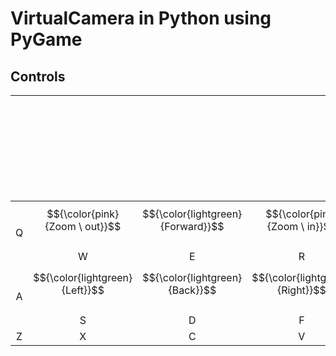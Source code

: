 # VirtualCamera in Python using PyGame

## Controls

| &nbsp; &nbsp; &nbsp; &nbsp; &nbsp; &nbsp; &nbsp; &nbsp; | &nbsp; &nbsp; &nbsp; &nbsp; &nbsp; &nbsp; &nbsp; &nbsp; | &nbsp; &nbsp; &nbsp; &nbsp; &nbsp; &nbsp; &nbsp; &nbsp; | &nbsp; &nbsp; &nbsp; &nbsp; &nbsp; &nbsp; &nbsp; &nbsp; | &nbsp; &nbsp; &nbsp; &nbsp; &nbsp; &nbsp; &nbsp; &nbsp; | &nbsp; &nbsp; &nbsp; &nbsp; &nbsp; &nbsp; &nbsp; &nbsp; | &nbsp; &nbsp; &nbsp; &nbsp; &nbsp; &nbsp; &nbsp; &nbsp; | &nbsp; &nbsp; &nbsp; &nbsp; &nbsp; &nbsp; &nbsp; &nbsp; | &nbsp; &nbsp; &nbsp; &nbsp; &nbsp; &nbsp; &nbsp; &nbsp; | &nbsp; &nbsp; &nbsp; &nbsp; &nbsp; &nbsp; &nbsp; &nbsp; |
| :-----------------------------------------------------: | :-----------------------------------------------------: | :-----------------------------------------------------: | :-----------------------------------------------------: | :-----------------------------------------------------: | :-----------------------------------------------------: | :-----------------------------------------------------: | :-----------------------------------------------------: | :-----------------------------------------------------: | :-----------------------------------------------------: |
|                            Q                            |          $${\color{pink}{Zoom \ out}}$$ <br> W          |        $${\color{lightgreen}{Forward}}$$ <br> E         |          $${\color{pink}{Zoom \ in}}$$ <br> R           |           $${\color{lightblue}{Up}}$$ <br> T            |                            Y                            |          $${\color{pink}{Roll \ CCW}}$$ <br> U          |       $${\color{lightgreen}{Tilt \ Up}}$$ <br> I        |          $${\color{pink}{Roll \ CW}}$$ <br> O           |                            P                            |
|                            A                            |          $${\color{lightgreen}{Left}}$$ <br> S          |          $${\color{lightgreen}{Back}}$$ <br> D          |         $${\color{lightgreen}{Right}}$$ <br> F          |          $${\color{lightblue}{Down}}$$ <br> G           |                            H                            |        $${\color{lightgreen}{Pan \ L.}}$$ <br> J        |      $${\color{lightgreen}{Tilt \ Down}}$$ <br> K       |        $${\color{lightgreen}{Pan \ R.}}$$ <br> L        |                            ;                            |
|                            Z                            |                            X                            |                            C                            |                            V                            |                            B                            |                            N                            |                            M                            |                            ,                            |                            .                            |                            /                            |

<style>
    table {
        width: 100%;
    }
</style>
